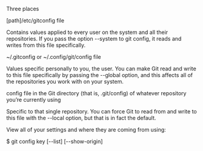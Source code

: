 Three places

[path]/etc/gitconfig file

Contains values applied to every user on the system and all their repositories. If you pass the option --system to git config, it reads and writes from this file specifically. 

~/.gitconfig or ~/.config/git/config file

Values specific personally to you, the user. You can make Git read and write to this file specifically by passing the --global option, and this affects all of the repositories you work with on your system.

config file in the Git directory (that is, .git/config) of whatever repository you’re currently using

Specific to that single repository. You can force Git to read from and write to this file with the --local option, but that is in fact the default.

View all of your settings and where they are coming from using:

$ git config key [--list] [--show-origin]